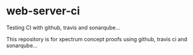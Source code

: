 # web-server-ci
Testing CI with github, travis and sonarqube...

This repository is for xpectrum concept proofs using github, travis ci and sonarqube...

